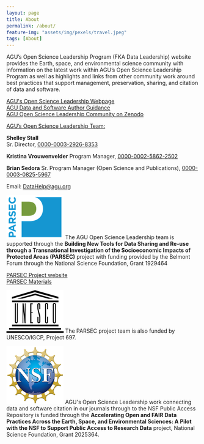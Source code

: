 ```yaml
---
layout: page
title: About
permalink: /about/
feature-img: "assets/img/pexels/travel.jpeg"
tags: [About]
---
```


AGU’s Open Science Leadership Program (FKA Data Leadership) website provides the Earth, space, and environmental science community with information on the latest work within AGU’s Open Science Leadership Program as well as highlights and links from other community work around best practices that support management, preservation, sharing, and citation of data and software. 

[AGU's Open Science Leadership Webpage](https://www.agu.org/Learn-About-AGU/About-AGU/Data-Leadership)  
[AGU Data and Software Author Guidance](https://www.agu.org/Publish-with-AGU/Publish/Author-Resources/Data-and-Software-for-Authors)  
[AGU Open Science Leadership Community on Zenodo](https://zenodo.org/communities/agu-data-leadership)  

<u>AGU’s Open Science Leadership Team:</u>
  
**Shelley Stall**  
Sr. Director, [0000-0003-2926-8353](https://orcid.org/0000-0003-2926-8353)

**Kristina Vrouwenvelder**
Program Manager, [0000-0002-5862-2502](https://orcid.org/0000-0002-5862-2502)

**Brian Sedora**
Sr. Program Manager (Open Science and Publications), [0000-0003-0825-5967](https://orcid.org/0000-0003-0825-5967)
  
Email: [DataHelp@agu.org](mailto:DataHelp@agu.org) 
 

![PARSEC logo](/assets/img/about/parsec-logo-150pxWide.png "PARSEC logo") The AGU Open Science Leadership team is supported through the **Building New Tools for Data Sharing and Re-use through a Transnational Investigation of the Socioeconomic Impacts of Protected Areas (PARSEC)** project with funding provided by the Belmont Forum through the National Science Foundation, Grant 1929464   

[PARSEC Project website](http://parsecproject.org)  
[PARSEC Materials](https://zenodo.org/communities/parsec/)  

![UNESCO logo](/assets/img/about/808px-UNESCO_logo-150pxWide.png "UNESCO logo") The PARSEC project team is also funded by UNESCO/IGCP, Project 697. 
 
![NSF logo](/assets/img/about/NSF_4-Color_bitmap_Logo-150pxWide.png "NSF logo") AGU's Open Science Leadership work connecting data and software citation in our journals through to the NSF Public Access Repository is funded through the **Accelerating Open and FAIR Data Practices Across the Earth, Space, and Environmental Sciences: A Pilot with the NSF to Support Public Access to Research Data** project, National Science Foundation, Grant 2025364.

